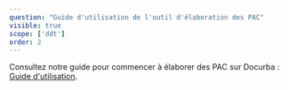```yaml
---
question: "Guide d'utilisation de l'outil d'élaboration des PAC"
visible: true
scope: ['ddt']
order: 2
---
```


Consultez notre guide pour commencer à élaborer des PAC sur Docurba : [Guide d'utilisation](https://docurba.beta.gouv.fr/guide). 
